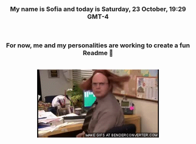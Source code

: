 


<div align="center">
<h3 >My name is Sofia and today is Saturday, 23 October, 19:29 GMT-4</h3><br>
<h3 >For now, me and my personalities are working to create a fun Readme 👋
</h3><br>
<img src='img/dwight.gif' alt='working...'/>
</div>
